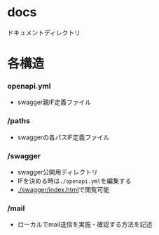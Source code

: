 # docs
ドキュメントディレクトリ

# 各構造

### openapi.yml
- swagger親IF定義ファイル

### /paths
- swaggerの各パスIF定義ファイル

### /swagger
- swagger公開用ディレクトリ
- IFを決める時は`./openapi.yml`を編集する
- [./swagger/index.html](./swagger/index.html)で閲覧可能

### /mail
- ローカルでmail送信を実施・確認する方法を記述
